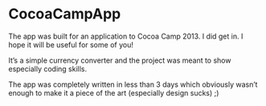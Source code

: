 CocoaCampApp
============

The app was built for an application to Cocoa Camp 2013. I did get in.
I hope it will be useful for some of you!

It’s a simple currency converter and the project was meant to show especially coding skills.

The app was completely written in less than 3 days which obviously wasn’t enough to make it a piece of the art (especially design sucks) ;)

